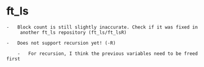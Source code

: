 
# ft_ls

	-	Block count is still slightly inaccurate. Check if it was fixed in
		 another ft_ls repository (ft_ls/ft_lsR)

	-	Does not support recursion yet! (-R)

		-	For recursion, I think the previous variables need to be freed first
